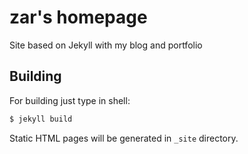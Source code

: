 zar's homepage
==============

Site based on Jekyll with my blog and portfolio

## Building

For building just type in shell:

```bash
$ jekyll build
```

Static HTML pages will be generated in `_site` directory.
